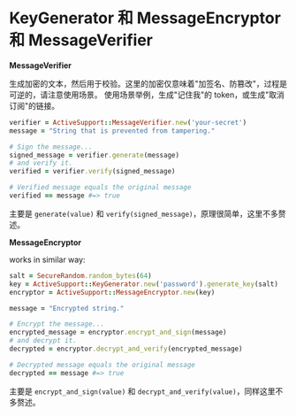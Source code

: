 # KeyGenerator 和 MessageEncryptor 和 MessageVerifier

**MessageVerifier**

生成加密的文本，然后用于校验。这里的加密仅意味着"加签名、防篡改"，过程是可逆的，请注意使用场景。
使用场景举例，生成"记住我"的 token，或生成"取消订阅"的链接。

```ruby
verifier = ActiveSupport::MessageVerifier.new('your-secret')
message = "String that is prevented from tampering."

# Sign the message...
signed_message = verifier.generate(message)
# and verify it.
verified = verifier.verify(signed_message)

# Verified message equals the original message
verified == message #=> true
```

主要是 `generate(value)` 和 `verify(signed_message)`，原理很简单，这里不多赘述。

**MessageEncryptor**

works in similar way:

```ruby
salt = SecureRandom.random_bytes(64)
key = ActiveSupport::KeyGenerator.new('password').generate_key(salt)
encryptor = ActiveSupport::MessageEncryptor.new(key)

message = "Encrypted string."

# Encrypt the message...
encrypted_message = encryptor.encrypt_and_sign(message)
# and decrypt it.
decrypted = encryptor.decrypt_and_verify(encrypted_message)

# Decrypted message equals the original message
decrypted == message #=> true
```

主要是 `encrypt_and_sign(value)` 和 `decrypt_and_verify(value)`，同样这里不多赘述。
